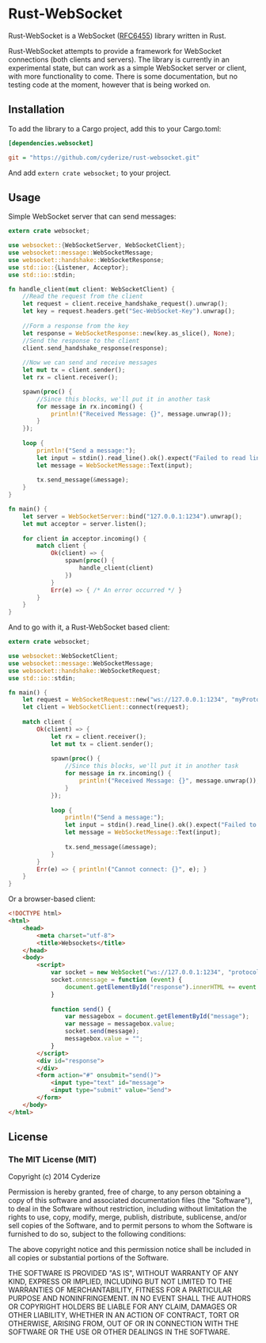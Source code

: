 Rust-WebSocket
==============

Rust-WebSocket is a WebSocket ([RFC6455](http://datatracker.ietf.org/doc/rfc6455/)) library written in Rust.

Rust-WebSocket attempts to provide a framework for WebSocket connections (both clients and servers). The library is currently in an experimental state, but can work as a simple WebSocket server or client, with more functionality to come. There is some documentation, but no testing code at the moment, however that is being worked on.

## Installation

To add the library to a Cargo project, add this to your Cargo.toml:
```INI
[dependencies.websocket]

git = "https://github.com/cyderize/rust-websocket.git"
```

And add ```extern crate websocket;``` to your project.

## Usage

Simple WebSocket server that can send messages:
```Rust
extern crate websocket;

use websocket::{WebSocketServer, WebSocketClient};
use websocket::message::WebSocketMessage;
use websocket::handshake::WebSocketResponse;
use std::io::{Listener, Acceptor};
use std::io::stdin;

fn handle_client(mut client: WebSocketClient) {
	//Read the request from the client
	let request = client.receive_handshake_request().unwrap();
	let key = request.headers.get("Sec-WebSocket-Key").unwrap();
	
	//Form a response from the key
	let response = WebSocketResponse::new(key.as_slice(), None);
	//Send the response to the client
	client.send_handshake_response(response);
	
	//Now we can send and receive messages
	let mut tx = client.sender();
	let rx = client.receiver();

	spawn(proc() {
		//Since this blocks, we'll put it in another task
		for message in rx.incoming() {
			println!("Received Message: {}", message.unwrap());
		}
	});
	
	loop {
		println!("Send a message:");
		let input = stdin().read_line().ok().expect("Failed to read line");
		let message = WebSocketMessage::Text(input);
		
		tx.send_message(&message);
	}
}

fn main() {
	let server = WebSocketServer::bind("127.0.0.1:1234").unwrap();
	let mut acceptor = server.listen();
	
	for client in acceptor.incoming() {
		match client {
			Ok(client) => {
				spawn(proc() {
					handle_client(client)
				})
			}
			Err(e) => { /* An error occurred */ }
		}
	}
}
```

And to go with it, a Rust-WebSocket based client:
```Rust
extern crate websocket;

use websocket::WebSocketClient;
use websocket::message::WebSocketMessage;
use websocket::handshake::WebSocketRequest;
use std::io::stdin;

fn main() {
	let request = WebSocketRequest::new("ws://127.0.0.1:1234", "myProtocol");
	let client = WebSocketClient::connect(request);
	
	match client {
		Ok(client) => {
			let rx = client.receiver();
			let mut tx = client.sender();
			
			spawn(proc() {
				//Since this blocks, we'll put it in another task
				for message in rx.incoming() {
					println!("Received Message: {}", message.unwrap());
				}
			});
			
			loop {
				println!("Send a message:");
				let input = stdin().read_line().ok().expect("Failed to read line");
				let message = WebSocketMessage::Text(input);
				
				tx.send_message(&message);
			}
		}
		Err(e) => { println!("Cannot connect: {}", e); }
	}
}
```

Or a browser-based client:
```HTML
<!DOCTYPE html>
<html>
	<head>
		<meta charset="utf-8">
		<title>Websockets</title>
	</head>
	<body>
		<script>
			var socket = new WebSocket("ws://127.0.0.1:1234", "protocolOne");
			socket.onmessage = function (event) {
				document.getElementById("response").innerHTML += event.data + "<br>";
			}
			
			function send() {
				var messagebox = document.getElementById("message");
				var message = messagebox.value;
				socket.send(message); 
				messagebox.value = "";		
			}
		</script>
		<div id="response">
		</div>
		<form action="#" onsubmit="send()">
			<input type="text" id="message">
			<input type="submit" value="Send">
		</form>
	</body>
</html>
```

## License

### The MIT License (MIT)

Copyright (c) 2014 Cyderize

Permission is hereby granted, free of charge, to any person obtaining a copy of this software and associated documentation files (the "Software"), to deal in the Software without restriction, including without limitation the rights to use, copy, modify, merge, publish, distribute, sublicense, and/or sell copies of the Software, and to permit persons to whom the Software is furnished to do so, subject to the following conditions:

The above copyright notice and this permission notice shall be included in all copies or substantial portions of the Software.

THE SOFTWARE IS PROVIDED "AS IS", WITHOUT WARRANTY OF ANY KIND, EXPRESS OR IMPLIED, INCLUDING BUT NOT LIMITED TO THE WARRANTIES OF MERCHANTABILITY, FITNESS FOR A PARTICULAR PURPOSE AND NONINFRINGEMENT. IN NO EVENT SHALL THE AUTHORS OR COPYRIGHT HOLDERS BE LIABLE FOR ANY CLAIM, DAMAGES OR OTHER LIABILITY, WHETHER IN AN ACTION OF CONTRACT, TORT OR OTHERWISE, ARISING FROM, OUT OF OR IN CONNECTION WITH THE SOFTWARE OR THE USE OR OTHER DEALINGS IN THE SOFTWARE.
